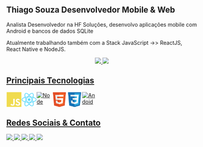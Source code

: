 
<h2>Thiago Souza Desenvolvedor Mobile & Web</h2>
<p>Analista Desenvolvedor na HF Soluções, desenvolvo aplicações mobile com Android e bancos de dados SQLite</p>
<p>Atualmente trabalhando também com a Stack JavaScript ->> ReactJS, React Native e NodeJS.</p>

<div align="center">
  <a href="https://github.com/thiagosouzasi">
  <img height="180em" src="https://github-readme-stats.vercel.app/api?username=thiagosouzasi&show_icons=true&theme=radical&include_all_commits=true&count_private=true"/>
  <img height="180em" src="https://github-readme-stats.vercel.app/api/top-langs/?username=thiagosouzasi&layout=compact&langs_count=7&theme=dracula"/>
</div>
<h2>Principais Tecnologias</h2>
<div style="display: flex "><br>
  <img align="center" alt="JS" height="40" width="40" src="https://raw.githubusercontent.com/devicons/devicon/master/icons/javascript/javascript-plain.svg">  
  <img align="center" alt="React" height="40" width="40" src="https://raw.githubusercontent.com/devicons/devicon/master/icons/react/react-original.svg">
  <img align="center" alt="Node" height="40" width="40" src="https://cdn.jsdelivr.net/gh/devicons/devicon/icons/nodejs/nodejs-original.svg" />
  <img align="center" alt="HTML" height="40" width="40" src="https://raw.githubusercontent.com/devicons/devicon/master/icons/html5/html5-original.svg">
  <img align="center" alt="CSS" height="40" width="40" src="https://raw.githubusercontent.com/devicons/devicon/master/icons/css3/css3-original.svg">
  <img align="center" alt="Andoid" height="40" width="40" src="https://cdn.jsdelivr.net/gh/devicons/devicon/icons/android/android-original-wordmark.svg">
</div>
<h2>Redes Sociais & Contato</h2>
<div> 
    <a href="https://www.linkedin.com/in/thiago-ramos-de-souza-42804ab1" target="_blank">
      <img src="https://img.shields.io/badge/LinkedIn-0077B5?style=for-the-badge&logo=linkedin&logoColor=white" target="_blank">
    </a>
    <a href="https://www.instagram.com/prof_thiago_souza" target="_blank">
      <img src="https://img.shields.io/badge/-Instagram-%23E4405F?style=for-the-badge&logo=instagram&logoColor=white" target="_blank">
    </a>
      <a href="https://www.facebook.com/thiago.souza.777" target="_blank">
       <img src="https://img.shields.io/badge/Facebook-1877F2?style=for-the-badge&logo=facebook&logoColor=white" target="_blank">
    </a>
    <a href="https://www.instagram.com/prof_thiago_souza" target="_blank">
       <img src="https://img.shields.io/badge/Discord-7289DA?style=for-the-badge&logo=discord&logoColor=white" target="_blank">
    </a>
    <a href="mailto:thiagosouzasi32@gmail.com" target="_blank">
       <img src="https://img.shields.io/badge/Gmail-D14836?style=for-the-badge&logo=gmail&logoColor=white" target="_blank">
    </a>
</div>

